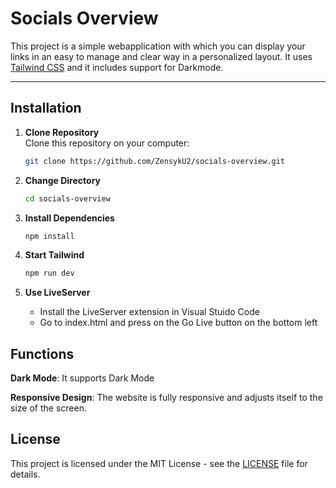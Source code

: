 # Socials Overview

This project is a simple webapplication with which you can display your links in an easy to manage and clear way
in a personalized layout. It uses [Tailwind CSS](https://tailwindcss.com/) and it includes support for Darkmode.

---

## Installation

1. **Clone Repository**  
   Clone this repository on your computer:

    ```bash
    git clone https://github.com/ZensykU2/socials-overview.git
    ```

2. **Change Directory**

    ```bash
    cd socials-overview
    ```

3. **Install Dependencies**

    ```bash
    npm install
    ```

4. **Start Tailwind**

    ```bash
    npm run dev
    ```

5. **Use LiveServer**

    - Install the LiveServer extension in Visual Stuido Code
    - Go to index.html and press on the Go Live button on the bottom left

## Functions

**Dark Mode**: It supports Dark Mode

**Responsive Design**: The website is fully responsive and adjusts itself to the size of the screen.

## License

This project is licensed under the MIT License - see the [LICENSE](./LICENSE) file for details.